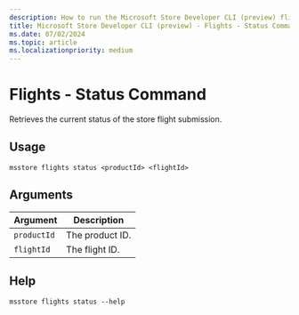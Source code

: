 ```yaml
---
description: How to run the Microsoft Store Developer CLI (preview) flights status command.
title: Microsoft Store Developer CLI (preview) - Flights - Status Command
ms.date: 07/02/2024
ms.topic: article
ms.localizationpriority: medium
---
```


# Flights - Status Command

Retrieves the current status of the store flight submission.

## Usage

```console
msstore flights status <productId> <flightId>
```

## Arguments

| Argument    | Description |
|-------------|-------------|
| `productId` | The product ID. |
| `flightId` | The flight ID. |

## Help

```console
msstore flights status --help
```
